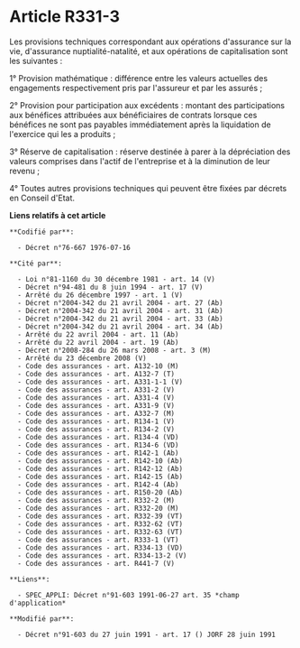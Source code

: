 # Article R331-3

Les provisions techniques correspondant aux opérations d'assurance sur la vie, d'assurance nuptialité-natalité, et aux
opérations de capitalisation sont les suivantes :

1° Provision mathématique : différence entre les valeurs actuelles des engagements respectivement pris par l'assureur et par
les assurés ;

2° Provision pour participation aux excédents : montant des participations aux bénéfices attribuées aux bénéficiaires de
contrats lorsque ces bénéfices ne sont pas payables immédiatement après la liquidation de l'exercice qui les a produits ;

3° Réserve de capitalisation : réserve destinée à parer à la dépréciation des valeurs comprises dans l'actif de l'entreprise
et à la diminution de leur revenu ;

4° Toutes autres provisions techniques qui peuvent être fixées par décrets en Conseil d'Etat.

**Liens relatifs à cet article**

	**Codifié par**:

	  - Décret n°76-667 1976-07-16

	**Cité par**:

	  - Loi n°81-1160 du 30 décembre 1981 - art. 14 (V)
	  - Décret n°94-481 du 8 juin 1994 - art. 17 (V)
	  - Arrêté du 26 décembre 1997 - art. 1 (V)
	  - Décret n°2004-342 du 21 avril 2004 - art. 27 (Ab)
	  - Décret n°2004-342 du 21 avril 2004 - art. 31 (Ab)
	  - Décret n°2004-342 du 21 avril 2004 - art. 33 (Ab)
	  - Décret n°2004-342 du 21 avril 2004 - art. 34 (Ab)
	  - Arrêté du 22 avril 2004 - art. 11 (Ab)
	  - Arrêté du 22 avril 2004 - art. 19 (Ab)
	  - Décret n°2008-284 du 26 mars 2008 - art. 3 (M)
	  - Arrêté du 23 décembre 2008 (V)
	  - Code des assurances - art. A132-10 (M)
	  - Code des assurances - art. A132-7 (T)
	  - Code des assurances - art. A331-1-1 (V)
	  - Code des assurances - art. A331-2 (V)
	  - Code des assurances - art. A331-4 (V)
	  - Code des assurances - art. A331-9 (V)
	  - Code des assurances - art. A332-7 (M)
	  - Code des assurances - art. R134-1 (V)
	  - Code des assurances - art. R134-2 (V)
	  - Code des assurances - art. R134-4 (VD)
	  - Code des assurances - art. R134-6 (VD)
	  - Code des assurances - art. R142-1 (Ab)
	  - Code des assurances - art. R142-10 (Ab)
	  - Code des assurances - art. R142-12 (Ab)
	  - Code des assurances - art. R142-15 (Ab)
	  - Code des assurances - art. R142-4 (Ab)
	  - Code des assurances - art. R150-20 (Ab)
	  - Code des assurances - art. R332-2 (M)
	  - Code des assurances - art. R332-20 (M)
	  - Code des assurances - art. R332-39 (VT)
	  - Code des assurances - art. R332-62 (VT)
	  - Code des assurances - art. R332-63 (VT)
	  - Code des assurances - art. R333-1 (VT)
	  - Code des assurances - art. R334-13 (VD)
	  - Code des assurances - art. R334-13-2 (V)
	  - Code des assurances - art. R441-7 (V)

	**Liens**:

	  - SPEC_APPLI: Décret n°91-603 1991-06-27 art. 35 *champ d'application*

	**Modifié par**:

	  - Décret n°91-603 du 27 juin 1991 - art. 17 () JORF 28 juin 1991

